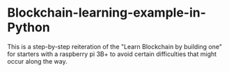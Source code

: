 # Blockchain-learning-example-in-Python
This is a step-by-step reiteration of  the "Learn Blockchain by building one" for starters with a raspberry pi 3B+ to avoid certain difficulties that might occur along the way.
